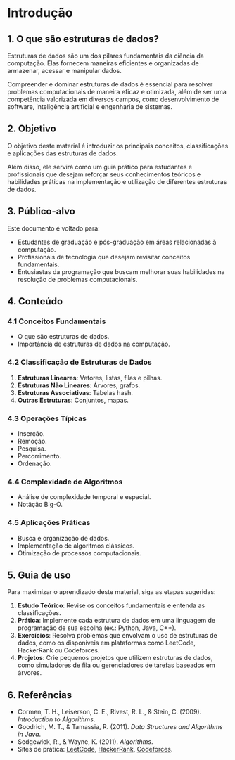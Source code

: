 # Introdução

## 1. O que são estruturas de dados?

Estruturas de dados são um dos pilares fundamentais da ciência da computação. Elas fornecem maneiras eficientes e organizadas de armazenar, acessar e manipular dados.

Compreender e dominar estruturas de dados é essencial para resolver problemas computacionais de maneira eficaz e otimizada, além de ser uma competência valorizada em diversos campos, como desenvolvimento de software, inteligência artificial e engenharia de sistemas.

## 2. Objetivo

O objetivo deste material é introduzir os principais conceitos, classificações e aplicações das estruturas de dados.

Além disso, ele servirá como um guia prático para estudantes e profissionais que desejam reforçar seus conhecimentos teóricos e habilidades práticas na implementação e utilização de diferentes estruturas de dados.

## 3. Público-alvo

Este documento é voltado para:

- Estudantes de graduação e pós-graduação em áreas relacionadas à computação.
- Profissionais de tecnologia que desejam revisitar conceitos fundamentais.
- Entusiastas da programação que buscam melhorar suas habilidades na resolução de problemas computacionais.

## 4. Conteúdo

### 4.1 Conceitos Fundamentais

- O que são estruturas de dados.
- Importância de estruturas de dados na computação.

### 4.2 Classificação de Estruturas de Dados

1. **Estruturas Lineares**: Vetores, listas, filas e pilhas.
2. **Estruturas Não Lineares**: Árvores, grafos.
3. **Estruturas Associativas**: Tabelas hash.
4. **Outras Estruturas**: Conjuntos, mapas.

### 4.3 Operações Típicas

- Inserção.
- Remoção.
- Pesquisa.
- Percorrimento.
- Ordenação.

### 4.4 Complexidade de Algoritmos

- Análise de complexidade temporal e espacial.
- Notâção Big-O.

### 4.5 Aplicações Práticas

- Busca e organização de dados.
- Implementação de algoritmos clássicos.
- Otimização de processos computacionais.

## 5. Guia de uso

Para maximizar o aprendizado deste material, siga as etapas sugeridas:

1. **Estudo Teórico**: Revise os conceitos fundamentais e entenda as classificações.
2. **Prática**: Implemente cada estrutura de dados em uma linguagem de programação de sua escolha (ex.: Python, Java, C++).
3. **Exercícios**: Resolva problemas que envolvam o uso de estruturas de dados, como os disponíveis em plataformas como LeetCode, HackerRank ou Codeforces.
4. **Projetos**: Crie pequenos projetos que utilizem estruturas de dados, como simuladores de fila ou gerenciadores de tarefas baseados em árvores.

## 6. Referências

- Cormen, T. H., Leiserson, C. E., Rivest, R. L., & Stein, C. (2009). *Introduction to Algorithms*.
- Goodrich, M. T., & Tamassia, R. (2011). *Data Structures and Algorithms in Java*.
- Sedgewick, R., & Wayne, K. (2011). *Algorithms*.
- Sites de prática: [LeetCode](https://leetcode.com), [HackerRank](https://www.hackerrank.com), [Codeforces](https://codeforces.com).
